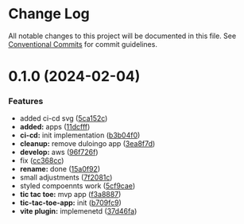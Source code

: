 # Change Log

All notable changes to this project will be documented in this file.
See [Conventional Commits](https://conventionalcommits.org) for commit guidelines.

# 0.1.0 (2024-02-04)

### Features

-   added ci-cd svg ([5ca152c](https://github.com/paulAlexSerban/wbk--reactjs-playground--typescript/commit/5ca152cfa6dc2b1548b7c2ed48d33d5debae9db7))
-   **added:** apps ([11dcfff](https://github.com/paulAlexSerban/wbk--reactjs-playground--typescript/commit/11dcfffcaab37b030fe7a13b728a76141978fa40))
-   **ci-cd:** init implementation ([b3b04f0](https://github.com/paulAlexSerban/wbk--reactjs-playground--typescript/commit/b3b04f00180259d571bf54bfe34dc66a78352e9e))
-   **cleanup:** remove duloingo app ([3ea8f7d](https://github.com/paulAlexSerban/wbk--reactjs-playground--typescript/commit/3ea8f7d47da9759c9ea8f62599a8aa4250b38c3c))
-   **develop:** aws ([96f726f](https://github.com/paulAlexSerban/wbk--reactjs-playground--typescript/commit/96f726f064733ad5ee05405640fc2b69ff8c6f8f))
-   fix ([cc368cc](https://github.com/paulAlexSerban/wbk--reactjs-playground--typescript/commit/cc368cc5b544cbb8c155359397154df97c467241))
-   **rename:** done ([15a0f92](https://github.com/paulAlexSerban/wbk--reactjs-playground--typescript/commit/15a0f92f47690da6021269d43d7489cb72cdc514))
-   small adjustments ([7f2081c](https://github.com/paulAlexSerban/wbk--reactjs-playground--typescript/commit/7f2081cac29b105fa29850fe3abd94b309f82c8d))
-   styled compoennts work ([5cf9cae](https://github.com/paulAlexSerban/wbk--reactjs-playground--typescript/commit/5cf9cae09ec5f9b36f10b44435678947f4bb2f7e))
-   **tic tac toe:** mvp app ([f3a8887](https://github.com/paulAlexSerban/wbk--reactjs-playground--typescript/commit/f3a88872ae21cfd2fb32f451089c0f3e880c0574))
-   **tic-tac-toe-app:** init ([b709fc9](https://github.com/paulAlexSerban/wbk--reactjs-playground--typescript/commit/b709fc949cfd19076b702d9781a5e93fb423095b))
-   **vite plugin:** implemenetd ([37d46fa](https://github.com/paulAlexSerban/wbk--reactjs-playground--typescript/commit/37d46fa94fb78ec7126690f942429a51d9ed511e))
